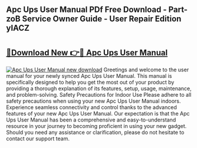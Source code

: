 ## Apc Ups User Manual PDf Free Download - Part-zoB Service Owner Guide - User Repair Edition yIACZ

# <h2><a href="http://bc34655.oget.top/?id=Apc+Ups+User+Manual">🔗Download New 👉🔴 Apc Ups User Manual</a></h2>

[![Apc Ups User Manual new download](https://i.imgur.com/5g1atiW.png)](http://bc34655.oget.top/?id=Apc+Ups+User+Manual)
Greetings and welcome to the user manual for your newly synced Apc Ups User Manual. This manual is specifically designed to help you get the most out of your product by providing a thorough explanation of its features, setup, usage, maintenance, and problem-solving. Safety Precautions for Indoor Use Please adhere to all safety precautions when using your new Apc Ups User Manual indoors. Experience seamless connectivity and control thanks to the advanced features of your new Apc Ups User Manual. Our expectation is that the Apc Ups User Manual has been a comprehensive and easy-to-understand resource in your journey to becoming proficient in using your new gadget. Should you need any assistance or clarification, please do not hesitate to contact our support team.
